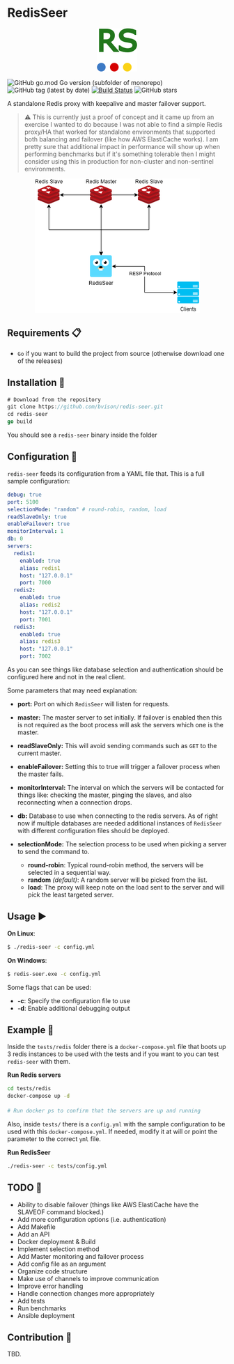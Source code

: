 # RedisSeer

<div style="text-align:center"><img src="./doc/logo.png"></div>

![GitHub go.mod Go version (subfolder of monorepo)](https://img.shields.io/github/go-mod/go-version/bvisonl/redis-seer) ![GitHub tag (latest by date)](https://img.shields.io/github/v/tag/bvisonl/redis-seer) [![Build Status](https://travis-ci.com/bvisonl/redis-seer.svg?token=HCrJv9pAbBM8v4eissjP&branch=master)](https://travis-ci.com/bvisonl/redis-seer) ![GitHub stars](https://img.shields.io/github/stars/bvisonl/redis-seer)

A standalone Redis proxy with keepalive and master failover support.

> :warning: This is currently just a proof of concept and it came up from an exercise I wanted to do because I was not able to find a simple Redis proxy/HA that worked for standalone environments that supported both balancing and failover (like how AWS ElastiCache works). I am pretty sure that additional impact in performance will show up when performing benchmarks but if it's something tolerable then I might consider using this in production for non-cluster and non-sentinel environments.

<div style="text-align:center"><img src="./doc/diagrams/redis-seer-sample.png"></div>

## Requirements :clipboard:

* `Go` if you want to build the project from source (otherwise download one of the releases)


## Installation :construction:
```go
# Download from the repository
git clone https://github.com/bvison/redis-seer.git
cd redis-seer
go build
```

You should see a `redis-seer` binary inside the folder

## Configuration :customs:

`redis-seer` feeds its configuration from a YAML file  that. This is a full sample configuration:

```yaml
debug: true
port: 5100
selectionMode: "random" # round-robin, random, load
readSlaveOnly: true
enableFailover: true
monitorInterval: 1
db: 0
servers:
  redis1:
    enabled: true
    alias: redis1
    host: "127.0.0.1"
    port: 7000
  redis2:
    enabled: true
    alias: redis2
    host: "127.0.0.1"
    port: 7001
  redis3:
    enabled: true
    alias: redis3
    host: "127.0.0.1"
    port: 7002
```

As you can see things like database selection and authentication should be configured here and not in the real client.

Some parameters that may need explanation:

* **port:** Port on which `RedisSeer` will listen for requests.

* **master:** The master server to set initially. If failover is enabled then this is not required as the boot process will ask the servers which one is the master.

* **readSlaveOnly:** This will avoid sending commands such as `GET` to the current master.

* **enableFailover:** Setting this to true will trigger a failover process when the master fails.

* **monitorInterval:** The interval on which the servers will be contacted for things like: checking the master, pinging the slaves, and also reconnecting when a connection drops.

* **db:** Database to use when connecting to the redis servers. As of right now if multiple databases are needed additional instances of `RedisSeer` with different configuration files should be deployed.

* **selectionMode:** The selection process to be used when picking a server to send the command to.
    * **round-robin**: Typical round-robin method, the servers will be selected in a sequential way.
    * **random** *(default)*: A random server will be picked from the list.
    * **load**: The proxy will keep note on the load sent to the server and will pick the least targeted server.


## Usage :arrow_forward:

**On Linux**:
```bash
$ ./redis-seer -c config.yml
```
**On Windows**:
```bash
$ redis-seer.exe -c config.yml
```

Some flags that can be used:

* **-c**: Specify the configuration file to use
* **-d**: Enable additional debugging output

## Example :electric_plug:

Inside the `tests/redis` folder there is a `docker-compose.yml` file that boots up 3 redis instances to be used with the tests and if you want to you can test `redis-seer` with them.

**Run Redis servers**
```bash
cd tests/redis
docker-compose up -d

# Run docker ps to confirm that the servers are up and running
```

Also, inside `tests/` there is a `config.yml` with the sample configuration to be used with this `docker-compose.yml`. If needed, modify it at will or point the parameter to the correct `yml` file.


**Run RedisSeer**
```bash
./redis-seer -c tests/config.yml
```

## TODO :wrench:
* Ability to disable failover (things like AWS ElastiCache have the SLAVEOF command blocked.)
* Add more configuration options (i.e. authentication)
* Add Makefile
* Add an API
* Docker deployment & Build
* Implement selection method
* Add Master monitoring and failover process
* Add config file as an argument
* Organize code structure
* Make use of channels to improve communication
* Improve error handling
* Handle connection changes more appropriately
* Add tests
* Run benchmarks
* Ansible deployment

## Contribution :construction_worker:

TBD.
